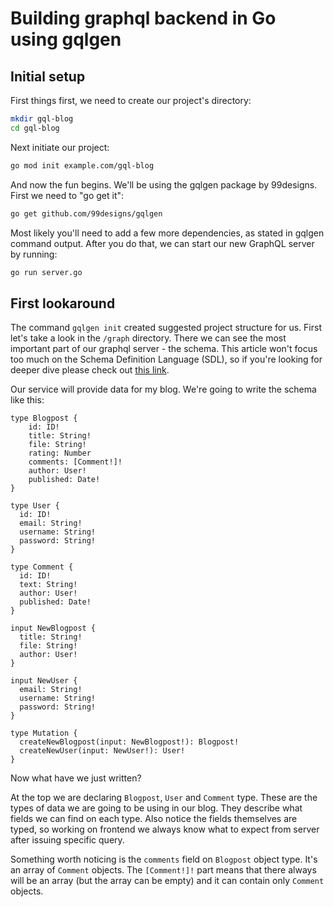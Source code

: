 # Building graphql backend in Go using gqlgen

## Initial setup

First things first, we need to create our project's directory:

```sh
mkdir gql-blog
cd gql-blog
```
Next initiate our project:
```sh
go mod init example.com/gql-blog
```
And now the fun begins. We'll be using the gqlgen package by 99designs. First we need to "go get it":
```sh
go get github.com/99designs/gqlgen
```
Most likely you'll need to add a few more dependencies, as stated in gqlgen command output. After you do that, we can start our new GraphQL server by running:
```sh
go run server.go
```

## First lookaround

The command `gqlgen init` created suggested project structure for us. First let's take a look in the `/graph` directory. There we can see the most important part of our graphql server - the schema. This article won't focus too much on the Schema Definition Language (SDL), so if you're looking for deeper dive please check out [this link](https://www.howtographql.com/basics/2-core-concepts/).

Our service will provide data for my blog. We're going to write the schema like this:

```gql
type Blogpost {
    id: ID!
    title: String!
    file: String!
    rating: Number
    comments: [Comment!]!
    author: User!
    published: Date!
}

type User {
  id: ID!
  email: String!
  username: String!
  password: String!
}

type Comment {
  id: ID!
  text: String!
  author: User!
  published: Date!
}

input NewBlogpost {
  title: String!
  file: String!
  author: User!
}

input NewUser {
  email: String!
  username: String!
  password: String!
}

type Mutation {
  createNewBlogpost(input: NewBlogpost!): Blogpost!
  createNewUser(input: NewUser!): User!
}
```
Now what have we just written?

At the top we are declaring `Blogpost`, `User` and `Comment` type. These are the types of data we are going to be using in our blog. They describe what fields we can find on each type. Also notice the fields themselves are typed, so working on frontend we always know what to expect from server after issuing specific query.

Something worth noticing is the `comments` field on `Blogpost` object type. It's an array of `Comment` objects. The `[Comment!]!` part means that there always will be an array (but the array can be empty) and it can contain only `Comment` objects.